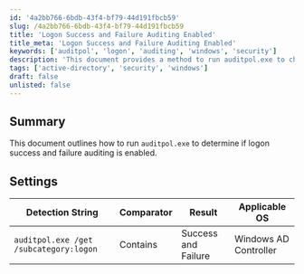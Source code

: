 ```yaml
---
id: '4a2bb766-6bdb-43f4-bf79-44d191fbcb59'
slug: /4a2bb766-6bdb-43f4-bf79-44d191fbcb59
title: 'Logon Success and Failure Auditing Enabled'
title_meta: 'Logon Success and Failure Auditing Enabled'
keywords: ['auditpol', 'logon', 'auditing', 'windows', 'security']
description: 'This document provides a method to run auditpol.exe to check if logon success and failure auditing is enabled on Windows Active Directory Controllers. It includes the necessary detection string and applicable operating system information.'
tags: ['active-directory', 'security', 'windows']
draft: false
unlisted: false
---
```


## Summary

This document outlines how to run `auditpol.exe` to determine if logon success and failure auditing is enabled.

## Settings

| Detection String                             | Comparator | Result              | Applicable OS         |
|----------------------------------------------|------------|---------------------|-----------------------|
| `auditpol.exe /get /subcategory:logon`     | Contains   | Success and Failure | Windows AD Controller  |

